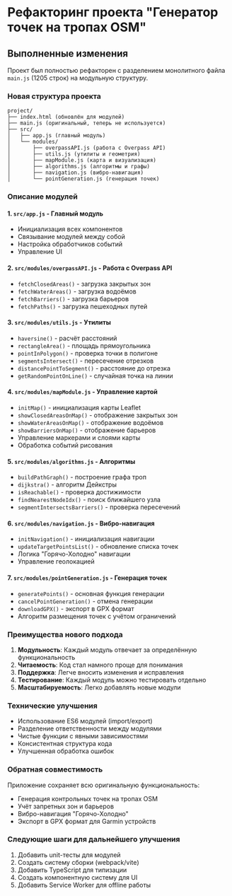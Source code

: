 # Рефакторинг проекта "Генератор точек на тропах OSM"

## Выполненные изменения

Проект был полностью рефакторен с разделением монолитного файла `main.js` (1205 строк) на модульную структуру.

### Новая структура проекта

```
project/
├── index.html (обновлён для модулей)
├── main.js (оригинальный, теперь не используется)
├── src/
│   ├── app.js (главный модуль)
│   └── modules/
│       ├── overpassAPI.js (работа с Overpass API)
│       ├── utils.js (утилиты и геометрия)
│       ├── mapModule.js (карта и визуализация)
│       ├── algorithms.js (алгоритмы и графы)
│       ├── navigation.js (вибро-навигация)
│       └── pointGeneration.js (генерация точек)
```

### Описание модулей

#### 1. `src/app.js` - Главный модуль
- Инициализация всех компонентов
- Связывание модулей между собой
- Настройка обработчиков событий
- Управление UI

#### 2. `src/modules/overpassAPI.js` - Работа с Overpass API
- `fetchClosedAreas()` - загрузка закрытых зон
- `fetchWaterAreas()` - загрузка водоёмов
- `fetchBarriers()` - загрузка барьеров
- `fetchPaths()` - загрузка пешеходных путей

#### 3. `src/modules/utils.js` - Утилиты
- `haversine()` - расчёт расстояний
- `rectangleArea()` - площадь прямоугольника
- `pointInPolygon()` - проверка точки в полигоне
- `segmentsIntersect()` - пересечение отрезков
- `distancePointToSegment()` - расстояние до отрезка
- `getRandomPointOnLine()` - случайная точка на линии

#### 4. `src/modules/mapModule.js` - Управление картой
- `initMap()` - инициализация карты Leaflet
- `showClosedAreasOnMap()` - отображение закрытых зон
- `showWaterAreasOnMap()` - отображение водоёмов
- `showBarriersOnMap()` - отображение барьеров
- Управление маркерами и слоями карты
- Обработка событий рисования

#### 5. `src/modules/algorithms.js` - Алгоритмы
- `buildPathGraph()` - построение графа троп
- `dijkstra()` - алгоритм Дейкстры
- `isReachable()` - проверка достижимости
- `findNearestNodeIdx()` - поиск ближайшего узла
- `segmentIntersectsBarriers()` - проверка пересечений

#### 6. `src/modules/navigation.js` - Вибро-навигация
- `initNavigation()` - инициализация навигации
- `updateTargetPointsList()` - обновление списка точек
- Логика "Горячо-Холодно" навигации
- Управление геолокацией

#### 7. `src/modules/pointGeneration.js` - Генерация точек
- `generatePoints()` - основная функция генерации
- `cancelPointGeneration()` - отмена генерации
- `downloadGPX()` - экспорт в GPX формат
- Алгоритм размещения точек с учётом ограничений

### Преимущества нового подхода

1. **Модульность**: Каждый модуль отвечает за определённую функциональность
2. **Читаемость**: Код стал намного проще для понимания
3. **Поддержка**: Легче вносить изменения и исправления
4. **Тестирование**: Каждый модуль можно тестировать отдельно
5. **Масштабируемость**: Легко добавлять новые модули

### Технические улучшения

- Использование ES6 модулей (import/export)
- Разделение ответственности между модулями
- Чистые функции с явными зависимостями
- Консистентная структура кода
- Улучшенная обработка ошибок

### Обратная совместимость

Приложение сохраняет всю оригинальную функциональность:
- Генерация контрольных точек на тропах OSM
- Учёт запретных зон и барьеров
- Вибро-навигация "Горячо-Холодно"
- Экспорт в GPX формат для Garmin устройств

### Следующие шаги для дальнейшего улучшения

1. Добавить unit-тесты для модулей
2. Создать систему сборки (webpack/vite)
3. Добавить TypeScript для типизации
4. Создать компонентную систему для UI
5. Добавить Service Worker для offline работы 